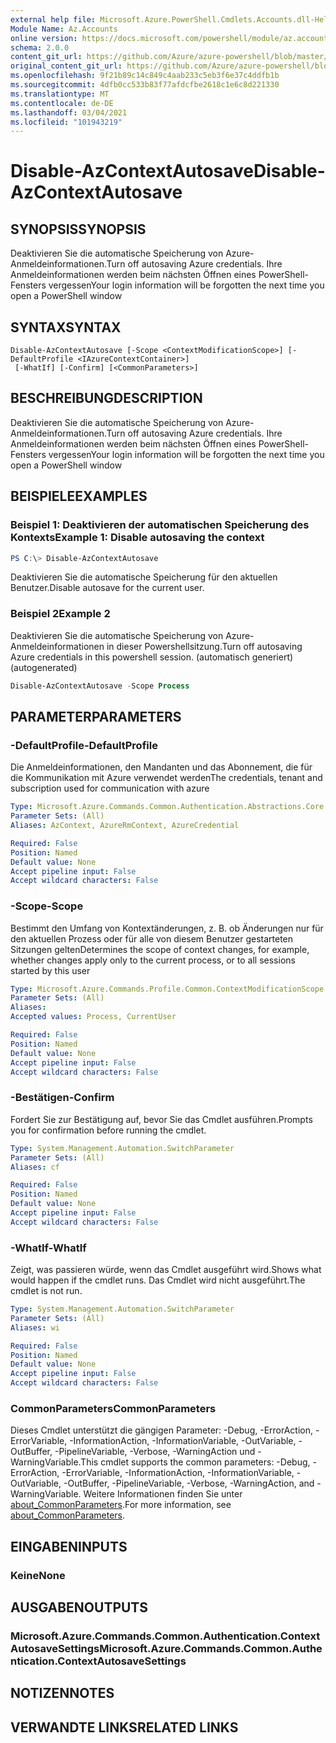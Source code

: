 ```yaml
---
external help file: Microsoft.Azure.PowerShell.Cmdlets.Accounts.dll-Help.xml
Module Name: Az.Accounts
online version: https://docs.microsoft.com/powershell/module/az.accounts/disable-azcontextautosave
schema: 2.0.0
content_git_url: https://github.com/Azure/azure-powershell/blob/master/src/Accounts/Accounts/help/Disable-AzContextAutosave.md
original_content_git_url: https://github.com/Azure/azure-powershell/blob/master/src/Accounts/Accounts/help/Disable-AzContextAutosave.md
ms.openlocfilehash: 9f21b89c14c849c4aab233c5eb3f6e37c4ddfb1b
ms.sourcegitcommit: 4dfb0cc533b83f77afdcfbe2618c1e6c8d221330
ms.translationtype: MT
ms.contentlocale: de-DE
ms.lasthandoff: 03/04/2021
ms.locfileid: "101943219"
---
```

# <span data-ttu-id="6329e-101">Disable-AzContextAutosave</span><span class="sxs-lookup"><span data-stu-id="6329e-101">Disable-AzContextAutosave</span></span>

## <span data-ttu-id="6329e-102">SYNOPSIS</span><span class="sxs-lookup"><span data-stu-id="6329e-102">SYNOPSIS</span></span>
<span data-ttu-id="6329e-103">Deaktivieren Sie die automatische Speicherung von Azure-Anmeldeinformationen.</span><span class="sxs-lookup"><span data-stu-id="6329e-103">Turn off autosaving Azure credentials.</span></span>  <span data-ttu-id="6329e-104">Ihre Anmeldeinformationen werden beim nächsten Öffnen eines PowerShell-Fensters vergessen</span><span class="sxs-lookup"><span data-stu-id="6329e-104">Your login information will be forgotten the next time you open a PowerShell window</span></span>

## <span data-ttu-id="6329e-105">SYNTAX</span><span class="sxs-lookup"><span data-stu-id="6329e-105">SYNTAX</span></span>

```
Disable-AzContextAutosave [-Scope <ContextModificationScope>] [-DefaultProfile <IAzureContextContainer>]
 [-WhatIf] [-Confirm] [<CommonParameters>]
```

## <span data-ttu-id="6329e-106">BESCHREIBUNG</span><span class="sxs-lookup"><span data-stu-id="6329e-106">DESCRIPTION</span></span>
<span data-ttu-id="6329e-107">Deaktivieren Sie die automatische Speicherung von Azure-Anmeldeinformationen.</span><span class="sxs-lookup"><span data-stu-id="6329e-107">Turn off autosaving Azure credentials.</span></span>  <span data-ttu-id="6329e-108">Ihre Anmeldeinformationen werden beim nächsten Öffnen eines PowerShell-Fensters vergessen</span><span class="sxs-lookup"><span data-stu-id="6329e-108">Your login information will be forgotten the next time you open a PowerShell window</span></span>

## <span data-ttu-id="6329e-109">BEISPIELE</span><span class="sxs-lookup"><span data-stu-id="6329e-109">EXAMPLES</span></span>

### <span data-ttu-id="6329e-110">Beispiel 1: Deaktivieren der automatischen Speicherung des Kontexts</span><span class="sxs-lookup"><span data-stu-id="6329e-110">Example 1: Disable autosaving the context</span></span>
```powershell
PS C:\> Disable-AzContextAutosave
```

<span data-ttu-id="6329e-111">Deaktivieren Sie die automatische Speicherung für den aktuellen Benutzer.</span><span class="sxs-lookup"><span data-stu-id="6329e-111">Disable autosave for the current user.</span></span>

### <span data-ttu-id="6329e-112">Beispiel 2</span><span class="sxs-lookup"><span data-stu-id="6329e-112">Example 2</span></span>

<span data-ttu-id="6329e-113">Deaktivieren Sie die automatische Speicherung von Azure-Anmeldeinformationen in dieser Powershellsitzung.</span><span class="sxs-lookup"><span data-stu-id="6329e-113">Turn off autosaving Azure credentials in this powershell session.</span></span> <span data-ttu-id="6329e-114">(automatisch generiert)</span><span class="sxs-lookup"><span data-stu-id="6329e-114">(autogenerated)</span></span>

```powershell <!-- Aladdin Generated Example --> 
Disable-AzContextAutosave -Scope Process
```

## <span data-ttu-id="6329e-115">PARAMETER</span><span class="sxs-lookup"><span data-stu-id="6329e-115">PARAMETERS</span></span>

### <span data-ttu-id="6329e-116">-DefaultProfile</span><span class="sxs-lookup"><span data-stu-id="6329e-116">-DefaultProfile</span></span>
<span data-ttu-id="6329e-117">Die Anmeldeinformationen, den Mandanten und das Abonnement, die für die Kommunikation mit Azure verwendet werden</span><span class="sxs-lookup"><span data-stu-id="6329e-117">The credentials, tenant and subscription used for communication with azure</span></span>

```yaml
Type: Microsoft.Azure.Commands.Common.Authentication.Abstractions.Core.IAzureContextContainer
Parameter Sets: (All)
Aliases: AzContext, AzureRmContext, AzureCredential

Required: False
Position: Named
Default value: None
Accept pipeline input: False
Accept wildcard characters: False
```

### <span data-ttu-id="6329e-118">-Scope</span><span class="sxs-lookup"><span data-stu-id="6329e-118">-Scope</span></span>
<span data-ttu-id="6329e-119">Bestimmt den Umfang von Kontextänderungen, z. B. ob Änderungen nur für den aktuellen Prozess oder für alle von diesem Benutzer gestarteten Sitzungen gelten</span><span class="sxs-lookup"><span data-stu-id="6329e-119">Determines the scope of context changes, for example, whether changes apply only to the current process, or to all sessions started by this user</span></span>

```yaml
Type: Microsoft.Azure.Commands.Profile.Common.ContextModificationScope
Parameter Sets: (All)
Aliases:
Accepted values: Process, CurrentUser

Required: False
Position: Named
Default value: None
Accept pipeline input: False
Accept wildcard characters: False
```

### <span data-ttu-id="6329e-120">-Bestätigen</span><span class="sxs-lookup"><span data-stu-id="6329e-120">-Confirm</span></span>
<span data-ttu-id="6329e-121">Fordert Sie zur Bestätigung auf, bevor Sie das Cmdlet ausführen.</span><span class="sxs-lookup"><span data-stu-id="6329e-121">Prompts you for confirmation before running the cmdlet.</span></span>

```yaml
Type: System.Management.Automation.SwitchParameter
Parameter Sets: (All)
Aliases: cf

Required: False
Position: Named
Default value: None
Accept pipeline input: False
Accept wildcard characters: False
```

### <span data-ttu-id="6329e-122">-WhatIf</span><span class="sxs-lookup"><span data-stu-id="6329e-122">-WhatIf</span></span>
<span data-ttu-id="6329e-123">Zeigt, was passieren würde, wenn das Cmdlet ausgeführt wird.</span><span class="sxs-lookup"><span data-stu-id="6329e-123">Shows what would happen if the cmdlet runs.</span></span>
<span data-ttu-id="6329e-124">Das Cmdlet wird nicht ausgeführt.</span><span class="sxs-lookup"><span data-stu-id="6329e-124">The cmdlet is not run.</span></span>

```yaml
Type: System.Management.Automation.SwitchParameter
Parameter Sets: (All)
Aliases: wi

Required: False
Position: Named
Default value: None
Accept pipeline input: False
Accept wildcard characters: False
```

### <span data-ttu-id="6329e-125">CommonParameters</span><span class="sxs-lookup"><span data-stu-id="6329e-125">CommonParameters</span></span>
<span data-ttu-id="6329e-126">Dieses Cmdlet unterstützt die gängigen Parameter: -Debug, -ErrorAction, -ErrorVariable, -InformationAction, -InformationVariable, -OutVariable, -OutBuffer, -PipelineVariable, -Verbose, -WarningAction und -WarningVariable.</span><span class="sxs-lookup"><span data-stu-id="6329e-126">This cmdlet supports the common parameters: -Debug, -ErrorAction, -ErrorVariable, -InformationAction, -InformationVariable, -OutVariable, -OutBuffer, -PipelineVariable, -Verbose, -WarningAction, and -WarningVariable.</span></span> <span data-ttu-id="6329e-127">Weitere Informationen finden Sie unter [about_CommonParameters](http://go.microsoft.com/fwlink/?LinkID=113216).</span><span class="sxs-lookup"><span data-stu-id="6329e-127">For more information, see [about_CommonParameters](http://go.microsoft.com/fwlink/?LinkID=113216).</span></span>

## <span data-ttu-id="6329e-128">EINGABEN</span><span class="sxs-lookup"><span data-stu-id="6329e-128">INPUTS</span></span>

### <span data-ttu-id="6329e-129">Keine</span><span class="sxs-lookup"><span data-stu-id="6329e-129">None</span></span>

## <span data-ttu-id="6329e-130">AUSGABEN</span><span class="sxs-lookup"><span data-stu-id="6329e-130">OUTPUTS</span></span>

### <span data-ttu-id="6329e-131">Microsoft.Azure.Commands.Common.Authentication.ContextAutosaveSettings</span><span class="sxs-lookup"><span data-stu-id="6329e-131">Microsoft.Azure.Commands.Common.Authentication.ContextAutosaveSettings</span></span>

## <span data-ttu-id="6329e-132">NOTIZEN</span><span class="sxs-lookup"><span data-stu-id="6329e-132">NOTES</span></span>

## <span data-ttu-id="6329e-133">VERWANDTE LINKS</span><span class="sxs-lookup"><span data-stu-id="6329e-133">RELATED LINKS</span></span>
